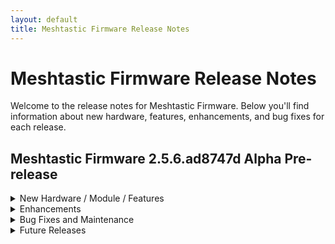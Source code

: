 ```yaml
---
layout: default
title: Meshtastic Firmware Release Notes
---
```


# Meshtastic Firmware Release Notes

Welcome to the release notes for Meshtastic Firmware. Below you'll find information about new hardware, features, enhancements, and bug fixes for each release.

## Meshtastic Firmware 2.5.6.ad8747d Alpha Pre-release

<details>
<summary>New Hardware / Module / Features</summary>

- **RAK4631 Ethernet Gateway with working JSON output to MQTT** by @beegee-tokyo in #4661
  - Alternate variant support for Ethernet Gateway module RAK13800 for MQTT+JSON uplink for RAK4631 (not on webflasher).
  
- **Preliminary Othernet Dreamcatcher Support** by @caveman99 in #4933
  - Support for Othernet Dreamcatcher board.
  
- **Toggle Bluetooth with Fn+b shortcut** by @HarukiToreda in #4977
  - New key combination to toggle Bluetooth on/off on Cardkb devices.

- **Add health telemetry module** by @fifieldt @thebentern in #4927
  - New Health Telemetry module using the MLX90614 IR temperature and MAX30102 temperature/oxygen saturation/heart rate sensors.

- **First version of a DeepSleep state for the RP2040** by @TheMalkavien in #4976
  - Initial support for DeepSleep for RP2040 (Raspberry Pi) boards.

- **Add frequencies for the Philippines** by @fifieldt in #4951
  - New frequency option including the Philippines.

</details>

<details>
<summary>Enhancements</summary>

- **Which Module wants a UI Frame?** by @fifieldt in #4967
  - Improvement to debug reporting.
  
- **UserPrefs - Preconfigure up to 3 channels, GPS Mode** by @medentem in #4930
  - Improvement to firmware building.

- **Start of generating JSON manifest of macros in userPrefs.h** by @thebentern in #4946
  - Improvement to firmware building.

- **Coalesce duplicated method GetTimeSinceMeshPacket** by @fifieldt in #4968
  - Cleanup for debug reporting.

- **Upgrade nanopb** by @thebentern in #4973
  - Improvement for Protobuf (Protocol Buffers, a data format used to serialize structured data).

</details>

<details>
<summary>Bug Fixes and Maintenance</summary>

- **Remove unused Jlink monitoring files** by @fifieldt in #4953
  - Maintenance.

- **Retire PPR Boards** by @fifieldt in #4956
  - PPR and PPR1 board variants removed.

- **Retire LoRa-relay boards** by @fifieldt in #4957
  - LoRa-relay board variants removed.

- **Remove support for pca10056-rc-clock** by @fifieldt in #4955
  - pca10056-rc-clock board variants removed.

- **Remove unused headers** by @fifieldt in #4954
  - Cleanup.

- **Fix storage of admin key when installing default config** by @Mictronics in #4995
  - Fix storage of admin key after reset issue.

</details>

<details>
<summary>Future Releases</summary>

Stay tuned for upcoming features and enhancements in future releases. We’ll keep this section updated as new improvements and modules are added.

</details>
